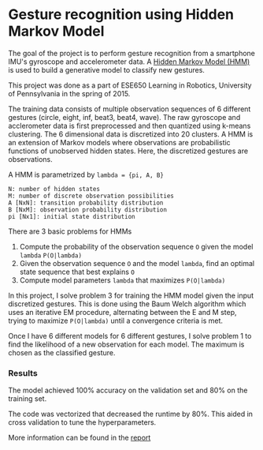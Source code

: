 # Gesture recognition using Hidden Markov Model


The goal of the project is to perform gesture recognition from a smartphone IMU's gyroscope and accelerometer data. A [Hidden Markov Model (HMM)](https://en.wikipedia.org/wiki/Hidden_Markov_model) is used to build a generative model to classify new gestures.

This project was done as a part of ESE650 Learning in Robotics, University of Pennsylvania in the spring of 2015.

The training data consists of multiple observation sequences of 6 different gestures (circle, eight, inf, beat3, beat4, wave). The raw gyroscope and acclerometer data is first preprocessed and then quantized using k-means clustering. The 6 dimensional data is discretized into 20 clusters. A HMM is an extension of Markov models where observations are probabilistic functions of unobserved hidden states. Here, the discretized gestures are observations.

A HMM is parametrized by `lambda = {pi, A, B}`
```
N: number of hidden states
M: number of discrete observation possibilities
A [NxN]: transition probability distribution
B [NxM]: observation probability distribution
pi [Nx1]: initial state distribution
```

There are 3 basic problems for HMMs
1. Compute the probability of the observation sequence `O` given the model `lambda` `P(O|lambda)`
2. Given the observation sequence `O` and the model `lambda`, find an optimal state sequence that best explains `O`
3. Compute model parameters `lambda` that maximizes `P(O|lambda)`

In this project, I solve problem 3 for training the HMM model given the input discretized gestures. This is done using the Baum Welch algorithm which uses an iterative EM procedure, alternating between the E and M step, trying to maximize `P(O|lambda)` until a convergence criteria is met. 

Once I have 6 different models for 6 different gestures, I solve problem 1 to find the likelihood of a new observation for each model. The maximum is chosen as the classified gesture. 

### Results

The model achieved 100% accuracy on the validation set and 80% on the training set.

The code was vectorized that decreased the runtime by 80%. This aided in cross validation to tune the hyperparameters.

More information can be found in the [report](./report/project3.pdf)

